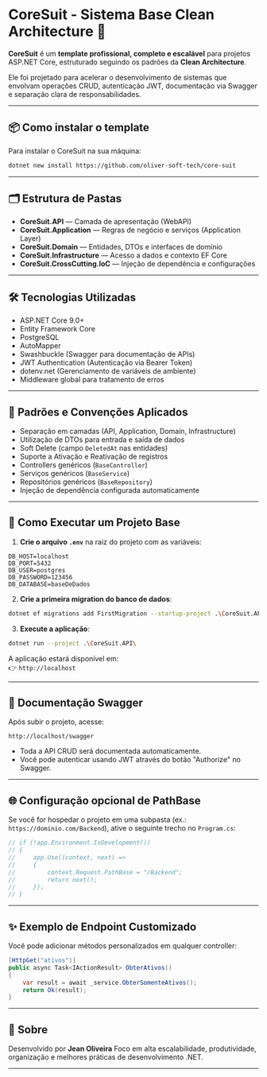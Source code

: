 
# CoreSuit - Sistema Base Clean Architecture 🚀

**CoreSuit** é um **template profissional, completo e escalável** para projetos ASP.NET Core, estruturado seguindo os padrões da **Clean Architecture**.

Ele foi projetado para acelerar o desenvolvimento de sistemas que envolvam operações CRUD, autenticação JWT, documentação via Swagger e separação clara de responsabilidades.

---

## 📦 Como instalar o template

Para instalar o CoreSuit na sua máquina:

```bash
dotnet new install https://github.com/oliver-soft-tech/core-suit
```

---

## 🗂 Estrutura de Pastas

- **CoreSuit.API** — Camada de apresentação (WebAPI)
- **CoreSuit.Application** — Regras de negócio e serviços (Application Layer)
- **CoreSuit.Domain** — Entidades, DTOs e interfaces de domínio
- **CoreSuit.Infrastructure** — Acesso a dados e contexto EF Core
- **CoreSuit.CrossCutting.IoC** — Injeção de dependência e configurações

---

## 🛠 Tecnologias Utilizadas

- ASP.NET Core 9.0+
- Entity Framework Core
- PostgreSQL
- AutoMapper
- Swashbuckle (Swagger para documentação de APIs)
- JWT Authentication (Autenticação via Bearer Token)
- dotenv.net (Gerenciamento de variáveis de ambiente)
- Middleware global para tratamento de erros

---

## 🎯 Padrões e Convenções Aplicados

- Separação em camadas (API, Application, Domain, Infrastructure)
- Utilização de DTOs para entrada e saída de dados
- Soft Delete (campo `DeletedAt` nas entidades)
- Suporte a Ativação e Reativação de registros
- Controllers genéricos (`BaseController`)
- Serviços genéricos (`BaseService`)
- Repositórios genéricos (`BaseRepository`)
- Injeção de dependência configurada automaticamente

---

## 🚀 Como Executar um Projeto Base

1. **Crie o arquivo `.env`** na raiz do projeto com as variáveis:

```
DB_HOST=localhost
DB_PORT=5432
DB_USER=postgres
DB_PASSWORD=123456
DB_DATABASE=baseDeDados
```

2. **Crie a primeira migration do banco de dados**:

```bash
dotnet ef migrations add FirstMigration --startup-project .\CoreSuit.API\ --project .\CoreSuit.Infrastructure\
```

3. **Execute a aplicação**:

```bash
dotnet run --project .\CoreSuit.API\
```

A aplicação estará disponível em:  
👉 `http://localhost`

---

## 📄 Documentação Swagger

Após subir o projeto, acesse:

```
http://localhost/swagger
```

- Toda a API CRUD será documentada automaticamente.
- Você pode autenticar usando JWT através do botão "Authorize" no Swagger.

---

## 🌐 Configuração opcional de PathBase

Se você for hospedar o projeto em uma subpasta (ex.: `https://dominio.com/Backend`), ative o seguinte trecho no `Program.cs`:

```csharp
// if (!app.Environment.IsDevelopment())
// {
//     app.Use((context, next) =>
//     {
//         context.Request.PathBase = "/Backend";
//         return next();
//     });
// }
```

---

## ✨ Exemplo de Endpoint Customizado

Você pode adicionar métodos personalizados em qualquer controller:

```csharp
[HttpGet("ativos")]
public async Task<IActionResult> ObterAtivos()
{
    var result = await _service.ObterSomenteAtivos();
    return Ok(result);
}
```

---

## 💼 Sobre

Desenvolvido por **Jean Oliveira**
Foco em alta escalabilidade, produtividade, organização e melhores práticas de desenvolvimento .NET.

---
